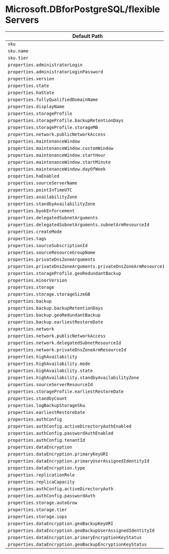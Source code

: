 # Microsoft.DBforPostgreSQL/flexibleServers

| Default Path | Alias |
|---|---|
| `sku` | `Microsoft.DBForPostgreSql/flexibleServers/sku` |
| `sku.name` | `Microsoft.DBForPostgreSql/flexibleServers/sku.name` |
| `sku.tier` | `Microsoft.DBForPostgreSql/flexibleServers/sku.tier` |
| `properties.administratorLogin` | `Microsoft.DBForPostgreSql/flexibleServers/administratorLogin` |
| `properties.administratorLoginPassword` | `Microsoft.DBForPostgreSql/flexibleServers/administratorLoginPassword` |
| `properties.version` | `Microsoft.DBForPostgreSql/flexibleServers/version` |
| `properties.state` | `Microsoft.DBForPostgreSql/flexibleServers/state` |
| `properties.haState` | `Microsoft.DBForPostgreSql/flexibleServers/haState` |
| `properties.fullyQualifiedDomainName` | `Microsoft.DBForPostgreSql/flexibleServers/fullyQualifiedDomainName` |
| `properties.displayName` | `Microsoft.DBForPostgreSql/flexibleServers/displayName` |
| `properties.storageProfile` | `Microsoft.DBForPostgreSql/flexibleServers/storageProfile` |
| `properties.storageProfile.backupRetentionDays` | `Microsoft.DBForPostgreSql/flexibleServers/storageProfile.backupRetentionDays` |
| `properties.storageProfile.storageMB` | `Microsoft.DBForPostgreSql/flexibleServers/storageProfile.storageMB` |
| `properties.network.publicNetworkAccess` | `Microsoft.DBForPostgreSql/flexibleServers/publicNetworkAccess` |
| `properties.maintenanceWindow` | `Microsoft.DBForPostgreSql/flexibleServers/maintenanceWindow` |
| `properties.maintenanceWindow.customWindow` | `Microsoft.DBForPostgreSql/flexibleServers/maintenanceWindow.customWindow` |
| `properties.maintenanceWindow.startHour` | `Microsoft.DBForPostgreSql/flexibleServers/maintenanceWindow.startHour` |
| `properties.maintenanceWindow.startMinute` | `Microsoft.DBForPostgreSql/flexibleServers/maintenanceWindow.startMinute` |
| `properties.maintenanceWindow.dayOfWeek` | `Microsoft.DBForPostgreSql/flexibleServers/maintenanceWindow.dayOfWeek` |
| `properties.haEnabled` | `Microsoft.DBForPostgreSql/flexibleServers/haEnabled` |
| `properties.sourceServerName` | `Microsoft.DBForPostgreSql/flexibleServers/sourceServerName` |
| `properties.pointInTimeUTC` | `Microsoft.DBForPostgreSql/flexibleServers/pointInTimeUTC` |
| `properties.availabilityZone` | `Microsoft.DBForPostgreSql/flexibleServers/availabilityZone` |
| `properties.standbyAvailabilityZone` | `Microsoft.DBForPostgreSql/flexibleServers/standbyAvailabilityZone` |
| `properties.byokEnforcement` | `Microsoft.DBForPostgreSql/flexibleServers/byokEnforcement` |
| `properties.delegatedSubnetArguments` | `Microsoft.DBForPostgreSql/flexibleServers/delegatedSubnetArguments` |
| `properties.delegatedSubnetArguments.subnetArmResourceId` | `Microsoft.DBForPostgreSql/flexibleServers/delegatedSubnetArguments.subnetArmResourceId` |
| `properties.createMode` | `Microsoft.DBForPostgreSql/flexibleServers/createMode` |
| `properties.tags` | `Microsoft.DBForPostgreSql/flexibleServers/tags` |
| `properties.sourceSubscriptionId` | `Microsoft.DBForPostgreSql/flexibleServers/sourceSubscriptionId` |
| `properties.sourceResourceGroupName` | `Microsoft.DBForPostgreSql/flexibleServers/sourceResourceGroupName` |
| `properties.privateDnsZoneArguments` | `Microsoft.DBForPostgreSql/flexibleServers/privateDnsZoneArguments` |
| `properties.privateDnsZoneArguments.privateDnsZoneArmResourceId` | `Microsoft.DBForPostgreSql/flexibleServers/privateDnsZoneArguments.privateDnsZoneArmResourceId` |
| `properties.storageProfile.geoRedundantBackup` | `Microsoft.DBForPostgreSql/flexibleServers/storageProfile.geoRedundantBackup` |
| `properties.minorVersion` | `Microsoft.DBForPostgreSql/flexibleServers/minorVersion` |
| `properties.storage` | `Microsoft.DBForPostgreSql/flexibleServers/storage` |
| `properties.storage.storageSizeGB` | `Microsoft.DBForPostgreSql/flexibleServers/storage.storageSizeGB` |
| `properties.backup` | `Microsoft.DBForPostgreSql/flexibleServers/backup` |
| `properties.backup.backupRetentionDays` | `Microsoft.DBForPostgreSql/flexibleServers/backup.backupRetentionDays` |
| `properties.backup.geoRedundantBackup` | `Microsoft.DBForPostgreSql/flexibleServers/backup.geoRedundantBackup` |
| `properties.backup.earliestRestoreDate` | `Microsoft.DBForPostgreSql/flexibleServers/backup.earliestRestoreDate` |
| `properties.network` | `Microsoft.DBForPostgreSql/flexibleServers/network` |
| `properties.network.publicNetworkAccess` | `Microsoft.DBForPostgreSql/flexibleServers/network.publicNetworkAccess` |
| `properties.network.delegatedSubnetResourceId` | `Microsoft.DBForPostgreSql/flexibleServers/network.delegatedSubnetResourceId` |
| `properties.network.privateDnsZoneArmResourceId` | `Microsoft.DBForPostgreSql/flexibleServers/network.privateDnsZoneArmResourceId` |
| `properties.highAvailability` | `Microsoft.DBForPostgreSql/flexibleServers/highAvailability` |
| `properties.highAvailability.mode` | `Microsoft.DBForPostgreSql/flexibleServers/highAvailability.mode` |
| `properties.highAvailability.state` | `Microsoft.DBForPostgreSql/flexibleServers/highAvailability.state` |
| `properties.highAvailability.standbyAvailabilityZone` | `Microsoft.DBForPostgreSql/flexibleServers/highAvailability.standbyAvailabilityZone` |
| `properties.sourceServerResourceId` | `Microsoft.DBForPostgreSql/flexibleServers/sourceServerResourceId` |
| `properties.storageProfile.earliestRestoreDate` | `Microsoft.DBForPostgreSql/flexibleServers/storageProfile.earliestRestoreDate` |
| `properties.standbyCount` | `Microsoft.DBForPostgreSql/flexibleServers/standbyCount` |
| `properties.logBackupStorageSku` | `Microsoft.DBForPostgreSql/flexibleServers/logBackupStorageSku` |
| `properties.earliestRestoreDate` | `Microsoft.DBForPostgreSql/flexibleServers/earliestRestoreDate` |
| `properties.authConfig` | `Microsoft.DBForPostgreSql/flexibleServers/authConfig` |
| `properties.authConfig.activeDirectoryAuthEnabled` | `Microsoft.DBForPostgreSql/flexibleServers/authConfig.activeDirectoryAuthEnabled` |
| `properties.authConfig.passwordAuthEnabled` | `Microsoft.DBForPostgreSql/flexibleServers/authConfig.passwordAuthEnabled` |
| `properties.authConfig.tenantId` | `Microsoft.DBForPostgreSql/flexibleServers/authConfig.tenantId` |
| `properties.dataEncryption` | `Microsoft.DBForPostgreSql/flexibleServers/dataEncryption` |
| `properties.dataEncryption.primaryKeyURI` | `Microsoft.DBForPostgreSql/flexibleServers/dataEncryption.primaryKeyURI` |
| `properties.dataEncryption.primaryUserAssignedIdentityId` | `Microsoft.DBForPostgreSql/flexibleServers/dataEncryption.primaryUserAssignedIdentityId` |
| `properties.dataEncryption.type` | `Microsoft.DBForPostgreSql/flexibleServers/dataEncryption.type` |
| `properties.replicationRole` | `Microsoft.DBForPostgreSql/flexibleServers/replicationRole` |
| `properties.replicaCapacity` | `Microsoft.DBForPostgreSql/flexibleServers/replicaCapacity` |
| `properties.authConfig.activeDirectoryAuth` | `Microsoft.DBForPostgreSql/flexibleServers/authConfig.activeDirectoryAuth` |
| `properties.authConfig.passwordAuth` | `Microsoft.DBForPostgreSql/flexibleServers/authConfig.passwordAuth` |
| `properties.storage.autoGrow` | `Microsoft.DBForPostgreSql/flexibleServers/storage.autoGrow` |
| `properties.storage.tier` | `Microsoft.DBForPostgreSql/flexibleServers/storage.tier` |
| `properties.storage.iops` | `Microsoft.DBForPostgreSql/flexibleServers/storage.iops` |
| `properties.dataEncryption.geoBackupKeyURI` | `Microsoft.DBForPostgreSql/flexibleServers/dataEncryption.geoBackupKeyURI` |
| `properties.dataEncryption.geoBackupUserAssignedIdentityId` | `Microsoft.DBForPostgreSql/flexibleServers/dataEncryption.geoBackupUserAssignedIdentityId` |
| `properties.dataEncryption.primaryEncryptionKeyStatus` | `Microsoft.DBForPostgreSql/flexibleServers/dataEncryption.primaryEncryptionKeyStatus` |
| `properties.dataEncryption.geoBackupEncryptionKeyStatus` | `Microsoft.DBForPostgreSql/flexibleServers/dataEncryption.geoBackupEncryptionKeyStatus` |

